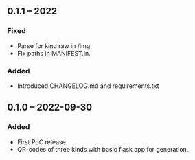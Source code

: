 ## 0.1.1 – 2022
### Fixed
- Parse for kind raw in /img.
- Fix paths in MANIFEST.in.
### Added
- Introduced CHANGELOG.md and requirements.txt

## 0.1.0 – 2022-09-30
### Added
- First PoC release.
- QR-codes of three kinds with basic flask app for generation.
